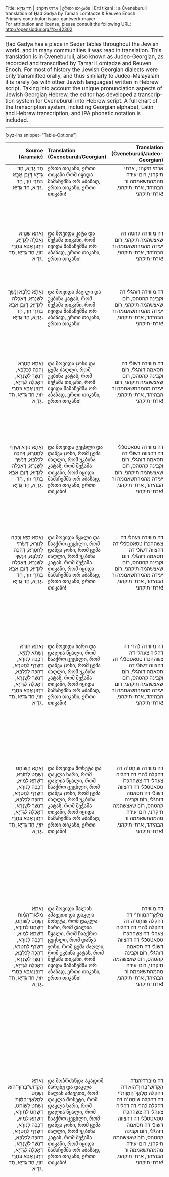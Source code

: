 <html>
<head></head>
<body>
Title: ארתי תיקהני | חַד גַּדְיָא | ერთი თიკანი | Erti tiḳani :: a Čveneburuli translation of Ḥad Gadya by Tamari Lomtadze & Reuven Enoch<br />
Primary contributor: isaac-gantwerk-mayer<br />
For attribution and license, please consult the following URL: <a href="http://opensiddur.org/?p=42302">http://opensiddur.org/?p=42302</a>
<p />
<hr />

<div class="english" lang="en" style="font-size: 1.2em;">
Ḥad Gadya has a place in Seder tables throughout the Jewish world, and in many communities it was read in translation. This translation is in Čveneburuli, also known as Judeo-Georgian, as recorded and transcribed by Tamari Lomtadze and Reuven Enoch. For most of history the Jewish Georgian dialects were only transmitted orally, and thus similarly to Judeo-Malayalam it is rarely (as with other Jewish languages) written in Hebrew script. Taking into account the unique pronunciation aspects of Jewish Georgian Hebrew, the editor has developed a transcription system for Čveneburuli into Hebrew script. A full chart of the transcription system, including Georgian alphabet, Latin and Hebrew transcription, and IPA phonetic notation is included. 
</div>

<hr />

[xyz-ihs snippet="Table-Options"]<table style="width: 100%; margin-left: auto; margin-right: auto;" class="draggable">
<thead><tr><th id="x" style="text-align: right;">Source (Aramaic)</th><th style="text-align: left;">Translation (Čveneburuli/Georgian)</th><th style="text-align: right;">Translation (Čveneburuli/Judeo-Georgian)</th><th style="text-align: left;">Translation (Čveneburuli/Latin)</th><th style="text-align: left;">Translation (English)</th></tr></thead>
<tbody>
<tr><td style="vertical-align:top;">
<div class="aramaic" lang="jpa" style="text-align: right;">
חַד גַּדְיָא, חַד גַּדְיָא
דְּזַבִּן אַבָּא
בִּתְרֵי זוּזֵי, 
חַד גַּדְיָא, חַד גַּדְיָא.
</span></div></td>

<td style="vertical-align:top;">
<div class="georgian" lang="ge"  style="text-align: left;">
ერთი თიკანი, ერთი თიკანი
რომ იყიდა მამაჩემმა
ორ აბაზად,
ერთი თიკანი, ერთი თიკანი!
</span></div></td>

<td style="vertical-align:top;">
<div class="judeo-georgian" lang="ge" style="text-align: right;">
ארתי תיקהני, ארתי תיקהני,
רוֹם יעידה מהמהתשאממה
וֹר הבהזהד,
ארתי תיקהני, ארתי תיקהני!
</span></div></td>

<td style="vertical-align:top;">
<div class="romanized-transliteration" lang="ge" style="text-align: left;">
Erti tiḳani, erti tiḳani
rom iq̇ida mamačemma
or abazad,
erti tiḳani, erti tiḳani!
</div></td>
 
<td style="vertical-align:top;">
<div class="english" lang="en" style="text-align: left;">
One little goat, one little goat, 
that my father bought
for two zuzim.
One little goat, one little goat.
</div></td></tr>


<tr><td style="vertical-align:top;">
<div class="aramaic" lang="jpa" style="text-align: right;">
וְאָתָא שֻׁנְרָא 
וְאָכְלָה לְגַדְיָא, 
דְּזַבִּן אַבָּא
בִּתְרֵי זוּזֵי, 
חַד גַּדְיָא, חַד גַּדְיָא.
</span></div></td>

<td style="vertical-align:top;">
<div class="georgian" lang="ge"  style="text-align: left;">
და მოვიდა კატა
და შეჭამა თიკანი,
რომ იყიდა მამაჩემმა
ორ აბაზად,
ერთი თიკანი, ერთი თიკანი!
</span></div></td>

<td style="vertical-align:top;">
<div class="judeo-georgian" lang="ge" style="text-align: right;">
דה מוֹװידה קהטה
דה שאצשהמה תיקהני,
רוֹם יעידה מהמהתשאממה
וֹר הבהזהד,
ארתי תיקהני, ארתי תיקהני!
</span></div></td>

<td style="vertical-align:top;">
<div class="romanized-transliteration" lang="ge" style="text-align: left;">
Da movida ḳaṭa
da šeč̣ama tiḳani,
rom iq̇ida mamač̣emma
or abazad,
erti tiḳani, erti tiḳani!
</div></td>
 
<td style="vertical-align:top;">
<div class="english" lang="en" style="text-align: left;">
A cat came 
and ate the goat 
that my father bought
for two zuzim.
One little goat, one little goat.
</div></td></tr>


<tr><td style="vertical-align:top;">
<div class="aramaic" lang="jpa" style="text-align: right;">
וְאָתָא כַּלְבָּא 
וְנָשַׁךְ לְשֻׁנְרָא, 
דְּאָכְלָה לְגַדְיָא, 
דְּזַבִּן אַבָּא
בִּתְרֵי זוּזֵי, 
חַד גַּדְיָא, חַד גַּדְיָא.
</span></div></td>
 
<td style="vertical-align:top;">
<div class="georgian" lang="ge"  style="text-align: left;">
და მოვიდა ძაღლი
და უკბინა კატას,
რომ შეჭამა თიკანი,
რომ იყიდა მამაჩემმა
ორ აბაზად,
ერთი თიკანი, ერთი თიკანი!
</span></div></td>

<td style="vertical-align:top;">
<div class="judeo-georgian" lang="ge" style="text-align: right;">
דה מוֹװידה דזהגﬞלי
דה וּקבינה קהטהס,
רוֹם שאצשהמה תיקהני,
רוֹם יעידה מהמהתשאממה
וֹר הבהזהד,
ארתי תיקהני, ארתי תיקהני!
</span></div></td>

<td style="vertical-align:top;">
<div class="romanized-transliteration" lang="ge" style="text-align: left;">
Da movida ʣaɣli
da uḳbina ḳaṭas,
rom šeč̣ama tiḳani,
rom iq̇ida mamač̣emma
or abazad,
erti tiḳani, erti tiḳani!
</div></td>

<td style="vertical-align:top;">
<div class="english" lang="en" style="text-align: left;">
A dog came 
and bit the cat 
that ate the goat 
that my father bought
for two zuzim.
One little goat, one little goat.
</div></td></tr>


<tr><td style="vertical-align:top;">
<div class="aramaic" lang="jpa" style="text-align: right;">
וְאָתָא חֻטְרָא 
וְהִכָּה לְכַלְבָּא, 
דְּנָשַׁךְ לְשֻׁנְרָא, 
דְּאָכְלָה לְגַדְיָא, 
דְּזַבִּן אַבָּא
בִּתְרֵי זוּזֵי, 
חַד גַּדְיָא, חַד גַּדְיָא.
</span></div></td>

<td style="vertical-align:top;">
<div class="georgian" lang="ge"  style="text-align: left;">
და მოვიდა ჯოხი
და ცემა ძაღლი,
რომ უკბინა კატას,
რომ შეჭამა თიკანი,
რომ იყიდა მამაჩემმა
ორ აბაზად,
ერთი თიკანი, ერთი თიკანი!
</span></div></td>

<td style="vertical-align:top;">
<div class="judeo-georgian" lang="ge" style="text-align: right;">
דה מוֹװידה דשוֹכﬞי
דה תסאמה דזהגﬞלי,
רוֹם וּקבינה קהטהס,
רוֹם שאצשהמה תיקהני,
רוֹם יעידה מהמהתשאממה
וֹר הבהזהד,
ארתי תיקהני, ארתי תיקהני!
</span></div></td>

<td style="vertical-align:top;">
<div class="romanized-transliteration" lang="ge" style="text-align: left;">
Da movida joxi
da cema ʣaɣli,
rom uḳbina ḳaṭas,
rom šeč̣ama tiḳani,
rom iq̇ida mamač̣emma
or abazad,
erti tiḳani, erti tiḳani!
</div></td>

<td style="vertical-align:top;">
<div class="english" lang="en" style="text-align: left;">
A stick came 
and hit the dog 
that bit the cat 
that ate the goat 
that my father bought
for two zuzim.
One little goat, one little goat.
</div></td></tr>


<tr><td style="vertical-align:top;">
<div class="aramaic" lang="jpa" style="text-align: right;">
וְאָתָא נוּרָא 
וְשָׂרַף לְחֻטְרָא, 
דְּהִכָּה לְכַלְבָּא, 
דְּנָשַׁךְ לְשֻׁנְרָא, 
דְּאָכְלָה לְגַדְיָא, 
דְּזַבִּן אַבָּא
בִּתְרֵי זוּזֵי, 
חַד גַּדְיָא, חַד גַּדְיָא.
</span></div></td>

<td style="vertical-align:top;">
<div class="georgian" lang="ge"  style="text-align: left;">
და მოვიდა ცეცხლი
და დაწვა ჯოხი,
რომ ცემა ძაღლი,
რომ უკბინა კატას,
რომ შეჭამა თიკანი,
რომ იყიდა მამაჩემმა
ორ აბაზად,
ერთი თიკანი, ერთი თიკანი!
</span></div></td>

<td style="vertical-align:top;">
<div class="judeo-georgian" lang="ge" style="text-align: right;">
דה מוֹװידה טסאטסכﬞלי
דה דהצװה דשוֹכﬞי
דה תסאמה דזהגﬞלי,
רוֹם וּקבינה קהטהס,
רוֹם שאצשהמה תיקהני,
רוֹם יעידה מהמהתשאממה
וֹר הבהזהד,
ארתי תיקהני, ארתי תיקהני!
</span></div></td>

<td style="vertical-align:top;">
<div class="romanized-transliteration" lang="ge" style="text-align: left;">
Da movida cecxli
da dac̣va joxi,
rom cema ʣaɣli,
rom uḳbina ḳaṭas,
rom šeč̣ama tiḳani,
rom iq̇ida mamač̣emma
or abazad,
erti tiḳani, erti tiḳani!
</div></td>

<td style="vertical-align:top;">
<div class="english" lang="en" style="text-align: left;">
A fire came 
and burned the stick 
that hit the dog 
that bit the cat 
that ate the goat 
that my father bought
for two zuzim.
One little goat, one little goat.
</div></td></tr>


<tr><td style="vertical-align:top;">
<div class="aramaic" lang="jpa" style="text-align: right;">
וְאָתָא מַיָּא 
וְכָבָה לְנוּרָא, 
דְּשָׂרַף לְחֻטְרָא, 
דְּהִכָּה לְכַלְבָּא, 
דְּנָשַׁךְ לְשֻׁנְרָא, 
דְּאָכְלָה לְגַדְיָא, 
דְּזַבִּן אַבָּא
בִּתְרֵי זוּזֵי, 
חַד גַּדְיָא, חַד גַּדְיָא.
</span></div></td>

<td style="vertical-align:top;">
<div class="georgian" lang="ge"  style="text-align: left;">
და მოვიდა წყალი
და ჩააქრო ცეცხლი,
რომ დაწვა ჯოხი,
რომ ცემა ძაღლი,
რომ უკბინა კატას,
რომ შეჭამა თიკანი,
რომ იყიდა მამაჩემმა
ორ აბაზად,
ერთი თიკანი, ერთი თიკანი!
</span></div></td>

<td style="vertical-align:top;">
<div class="judeo-georgian" lang="ge" style="text-align: right;">
דה מוֹװידה צעהלי
דה צשההכּרוֹ טסאטסכﬞלי
דה דהצװה דשוֹכﬞי
דה תסאמה דזהגﬞלי,
רוֹם וּקבינה קהטהס,
רוֹם שאצשהמה תיקהני,
רוֹם יעידה מהמהתשאממה
וֹר הבהזהד,
ארתי תיקהני, ארתי תיקהני!
</span></div></td>

<td style="vertical-align:top;">
<div class="romanized-transliteration" lang="ge" style="text-align: left;">
Da movida c̣q̇ali
da č̣aakro cecxli,
rom dac̣va joxi,
rom cema ʣaɣli,
rom uḳbina ḳaṭas,
rom šeč̣ama tiḳani,
rom iq̇ida mamač̣emma
or abazad,
erti tiḳani, erti tiḳani!
</div></td>

<td style="vertical-align:top;">
<div class="english" lang="en" style="text-align: left;">
Water came 
and put out the fire 
that burned the stick 
that hit the dog 
that bit the cat 
that ate the goat 
that my father bought
for two zuzim.
One little goat, one little goat.
</div></td></tr>


<tr><td style="vertical-align:top;">
<div class="aramaic" lang="jpa" style="text-align: right;">
וְאָתָא תּוֹרָא 
וְשָׁתָא לְמַיָּא, 
דְּכָבָה לְנוּרָא, 
דְּשָׂרַף לְחֻטְרָא, 
דְּהִכָּה לְכַלְבָּא, 
דְּנָשַׁךְ לְשֻׁנְרָא, 
דְּאָכְלָה לְגַדְיָא, 
דְּזַבִּן אַבָּא
בִּתְרֵי זוּזֵי, 
חַד גַּדְיָא, חַד גַּדְיָא.
</span></div></td>

<td style="vertical-align:top;">
<div class="georgian" lang="ge"  style="text-align: left;">
და მოვიდა ხარი
და დალია წყალი,
რომ ჩააქრო ცეცხლი,
რომ დაწვა ჯოხი,
რომ ცემა ძაღლი,
რომ უკბინა კატას,
რომ შეჭამა თიკანი,
რომ იყიდა მამაჩემმა
ორ აბაზად,
ერთი თიკანი, ერთი თიკანი!
</span></div></td>

<td style="vertical-align:top;">
<div class="judeo-georgian" lang="ge" style="text-align: right;">
דה מוֹװידה כﬞהרי
דה דהליה צעהלי
דה צשההכּרוֹ טסאטסכﬞלי
דה דהצװה דשוֹכﬞי
דה תסאמה דזהגﬞלי,
רוֹם וּקבינה קהטהס,
רוֹם שאצשהמה תיקהני,
רוֹם יעידה מהמהתשאממה
וֹר הבהזהד,
ארתי תיקהני, ארתי תיקהני!
</span></div></td>

<td style="vertical-align:top;">
<div class="romanized-transliteration" lang="ge" style="text-align: left;">
Da movida xari
da dalia c̣q̇ali,
rom č̣aakro cecxli,
rom dac̣va joxi,
rom cema ʣaɣli,
rom uḳbina ḳaṭas,
rom šeč̣ama tiḳani,
rom iq̇ida mamač̣emma
or abazad,
erti tiḳani, erti tiḳani!
</div></td>

<td style="vertical-align:top;">
<div class="english" lang="en" style="text-align: left;">
An ox came 
and drank the water
that put out the fire 
that burned the stick 
that hit the dog 
that bit the cat 
that ate the goat 
that my father bought
for two zuzim.
One little goat, one little goat.
</div></td></tr>


<tr><td style="vertical-align:top;">
<div class="aramaic" lang="jpa" style="text-align: right;">
וְאָתָא הַשּׁוֹחֵט 
וְשָׁחַט לְתוֹרָא, 
דְּשָׁתָא לְמַיָּא, 
דְּכָבָה לְנוּרָא, 
דְּשָׂרַף לְחֻטְרָא, 
דְּהִכָּה לְכַלְבָּא, 
דְּנָשַׁךְ לְשֻׁנְרָא, 
דְּאָכְלָה לְגַדְיָא, 
דְּזַבִּן אַבָּא
בִּתְרֵי זוּזֵי, 
חַד גַּדְיָא, חַד גַּדְיָא.
</span></div></td>

<td style="vertical-align:top;">
<div class="georgian" lang="ge"  style="text-align: left;">
და მოვიდა შოხეტა
და დაკლა ხარი,
რომ დალია წყალი,
რომ ჩააქრო ცეცხლი,
რომ დაწვა ჯოხი,
რომ ცემა ძაღლი,
რომ უკბინა კატას,
რომ შეჭამა თიკანი,
რომ იყიდა მამაჩემმა
ორ აბაზად,
ერთი თიკანი, ერთი თიკანი!
</span></div></td>

<td style="vertical-align:top;">
<div class="judeo-georgian" lang="ge" style="text-align: right;">
דה מוֹװידה שוֹחֵט׳ה
דה דהקלה כﬞהרי
דה דהליה צעהלי
דה צשההכּרוֹ טסאטסכﬞלי
דה דהצװה דשוֹכﬞי
דה תסאמה דזהגﬞלי,
רוֹם וּקבינה קהטהס,
רוֹם שאצשהמה תיקהני,
רוֹם יעידה מהמהתשאממה
וֹר הבהזהד,
ארתי תיקהני, ארתי תיקהני!
</span></div></td>

<td style="vertical-align:top;">
<div class="romanized-transliteration" lang="ge" style="text-align: left;">
Da movida šoxeṭa
da daḳla xari,
rom dalia c̣q̇ali,
rom č̣aakro cecxli,
rom dac̣va joxi,
rom cema ʣaɣli,
rom uḳbina ḳaṭas,
rom šeč̣ama tiḳani,
rom iq̇ida mamač̣emma
or abazad,
erti tiḳani, erti tiḳani!
</div></td>

<td style="vertical-align:top;">
<div class="english" lang="en" style="text-align: left;">
A butcher came 
and slaughtered the ox 
that drank the water 
that put out the fire 
that burned the stick 
that hit the dog 
that bit the cat 
that ate the goat 
that my father bought
for two zuzim.
One little goat, one little goat.
</div></td></tr>


<tr><td style="vertical-align:top;">
<div class="aramaic" lang="jpa" style="text-align: right;">
וְאָתָא מַלְאַךְ־הַמָּ֫וֶת 
וְשָׁחַט לְשׁוֹחֵט, 
דְּשָׁחַט לְתוֹרָא, 
דְּשָׁתָא לְמַיָּא, 
דְּכָבָה לְנוּרָא, 
דְּשָׂרַף לְחֻטְרָא, 
דְּהִכָּה לְכַלְבָּא, 
דְּנָשַׁךְ לְשֻׁנְרָא, 
דְּאָכְלָה לְגַדְיָא, 
דְּזַבִּן אַבָּא
בִּתְרֵי זוּזֵי, 
חַד גַּדְיָא, חַד גַּדְיָא.
</span></div></td>

<td style="vertical-align:top;">
<div class="georgian" lang="ge"  style="text-align: left;">
და მოვიდა მალახ ამავეთი
და დაკლა შოხეტა,
რომ დაკლა ხარი,
რომ დალია წყალი,
რომ ჩააქრო ცეცხლი,
რომ დაწვა ჯოხი,
რომ ცემა ძაღლი,
რომ უკბინა კატას,
რომ შეჭამა თიკანი,
რომ იყიდა მამაჩემმა
ორ აბაზად,
ერთი თიკანი, ერთი თიკანი!
</span></div></td>

<td style="vertical-align:top;">
<div class="judeo-georgian" lang="ge" style="text-align: right;">
דה מוֹװידה מַלְאָךְ־הַמַּוֶות׳י
דה דהקלה שוֹחֵט׳ה
דה דהקלה כﬞהרי
דה דהליה צעהלי
דה צשההכּרוֹ טסאטסכﬞלי
דה דהצװה דשוֹכﬞי
דה תסאמה דזהגﬞלי,
רוֹם וּקבינה קהטהס,
רוֹם שאצשהמה תיקהני,
רוֹם יעידה מהמהתשאממה
וֹר הבהזהד,
ארתי תיקהני, ארתי תיקהני!
</span></div></td>

<td style="vertical-align:top;">
<div class="romanized-transliteration" lang="ge" style="text-align: left;">
Da movida malax amaveti
da daḳla šoxeṭa,
rom daḳla xari,
rom dalia c̣q̇ali,
rom č̣aakro cecxli,
rom dac̣va joxi,
rom cema ʣaɣli,
rom uḳbina ḳaṭas,
rom šeč̣ama tiḳani,
rom iq̇ida mamač̣emma
or abazad,
erti tiḳani, erti tiḳani!
</div></td>

<td style="vertical-align:top;">
<div class="english" lang="en" style="text-align: left;">
The Angel of Death came 
and slaughtered the shoḥet 
who slaughtered the ox 
that drank the water 
that put out the fire 
that burned the stick 
that hit the dog 
that bit the cat 
that ate the goat 
that my father bought
for two zuzim.
One little goat, one little goat.
</div></td></tr>


<tr><td style="vertical-align:top;">
<div class="aramaic" lang="jpa" style="text-align: right;">
וְאָתָא הַקָּדוֹשׁ־בָּרוּךְ־הוּא 
וְשָׁחַט לְמַלְאַךְ־הַמָּ֫וֶת 
וְשָׁחַט לְשׁוֹחֵט, 
דְּשָׁחַט לְתוֹרָא, 
דְּשָׁתָא לְמַיָּא, 
דְּכָבָה לְנוּרָא, 
דְּשָׂרַף לְחֻטְרָא, 
דְּהִכָּה לְכַלְבָּא, 
דְּנָשַׁךְ לְשֻׁנְרָא, 
דְּאָכְלָה לְגַדְיָא, 
דְּזַבִּן אַבָּא
בִּתְרֵי זוּזֵי, 
חַד גַּדְיָא, חַד גַּדְיָא.
</span></div></td>

<td style="vertical-align:top;">
<div class="georgian" lang="ge"  style="text-align: left;">
და მობრძანდა აკადოშ ბარუხუ
და დაკლა მალახ ამავეთი,
რომ დაკლა შოხეტი,
რომ დაკლა ხარი,
რომ დალია წყალი,
რომ ჩააქრო ცეცხლი,
რომ დაწვა ჯოხი,
რომ ცემა ძაღლი,
რომ უკბინა კატას,
რომ შეჭამა თიკანი,
რომ იყიდა მამაჩემმა
ორ აბაზად,
ერთი თიკანი, ერთი თიკანი!
</span></div></td>

<td style="vertical-align:top;">
<div class="judeo-georgian" lang="ge" style="text-align: right;">
דה מוֹברדזהנדה הַקָּדוֹשׁ־בָּרוּךְ־הוּא
דה דהקלה מַלְאָךְ־הַמַּוֶות׳י
דה דהקלה שוֹחֵט׳ה
דה דהקלה כﬞהרי
דה דהליה צעהלי
דה צשההכּרוֹ טסאטסכﬞלי
דה דהצװה דשוֹכﬞי
דה תסאמה דזהגﬞלי,
רוֹם וּקבינה קהטהס,
רוֹם שאצשהמה תיקהני,
רוֹם יעידה מהמהתשאממה
וֹר הבהזהד,
ארתי תיקהני, ארתי תיקהני!
</span></div></td>

<td style="vertical-align:top;">
<div class="romanized-transliteration" lang="ge" style="text-align: left;">
Da mobrʣanda aḳadoš baruxu
da daḳla malax amaveti,
rom daḳla šoxeṭi,
rom daḳla xari,
rom dalia c̣q̇ali,
rom č̣aakro cecxli,
rom dac̣va joxi,
rom cema ʣaɣli,
rom uḳbina ḳaṭas,
rom sheč̣ama tiḳani,
rom iq̇ida mamač̣emma
or abazad,
erti tiḳani, erti tiḳani!
</div></td>

<td style="vertical-align:top;">
<div class="english" lang="en" style="text-align: left;">
Then the blessed Holy One came 
and slaughtered the Angel of Death 
who slaughtered the shoḥet 
who slaughtered the ox 
that drank the water 
that put out the fire 
that burned the stick 
that hit the dog 
that bit the cat 
that ate the goat 
that my father bought
for two zuzim.
One little goat, one little goat.
</div></td></tr>
</tbody></table>

<hr />

The earliest known appearance of “Ḥad Gadya,” by an unknown author, can be found in the Prague Haggadah (1526). The text of the poem is in a form of playful Aramaic and it is accompanied by <a href="https://opensiddur.org/miscellanea/had-gadya/">the lyrics in medieval Yiddish</a>.[foot]The Jewish Encyclopedia (1906, NY) vol. 8 page 190 s.v. “Had Gadya” calls it German.[/foot] It is unclear which, if either, came first — the Yiddish or the Aramaic. The Aramaic above below follows the text as it appears in the Prague Haggadah (1526). The Aramaic has been vocalized according to the Prague Haggadah (1590). Besides the transcription of the Aramaic with its vocalization, I have also added a translation sourced from Eve Levavi Feinstein's <a href="https://opensiddur.org/compilations/festival-guides-and-haggadot/passover-seder/haggadah-for-pesah-an-english-translation/">Passover Haggadah translation</a>. --Aharon N. Varady

<h3>Recordings</h3>

A link to a video of the Georgian text of Ḥad Gadya recorded by the <a href="http://huc.edu/research/institutes-centers-projects/jewish-language-project">Hebrew Union College Jewish Languages Project</a> can be found here: 

https://youtu.be/YsgvhTgcw3Y?t=40

<h3>Transliteration schema</h3>

[gview file="https://opensiddur.org/wp-content/uploads/2022/02/Cveneburuli-Judeo-Georgian-transcription-system-by-Isaac-Gantwerk-Mayer-2022.pdf"]

&nbsp;
</body>
</html>